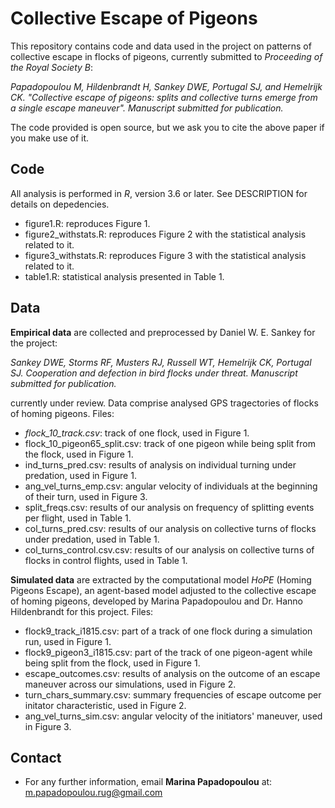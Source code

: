 # Collective Escape of Pigeons

This repository contains code and data used in the project on patterns of collective escape in flocks of pigeons, currently submitted to _Proceeding of the Royal Society B_:

*Papadopoulou M, Hildenbrandt H, Sankey DWE, Portugal SJ, and Hemelrijk CK. "Collective escape of pigeons: splits and collective turns emerge from a single escape maneuver". Manuscript submitted for publication.*

The code provided is open source, but we ask you to cite the above paper if you make use of it. 

## Code
All analysis is performed in _R_, version 3.6 or later. See DESCRIPTION for details on depedencies. 

- figure1.R: reproduces Figure 1.
- figure2_withstats.R: reproduces Figure 2 with the statistical analysis related to it.
- figure3_withstats.R: reproduces Figure 3 with the statistical analysis related to it.
- table1.R: statistical analysis presented in Table 1. 

## Data

**Empirical data** are collected and preprocessed by Daniel W. E. Sankey for the project:

*Sankey DWE, Storms RF, Musters RJ, Russell WT, Hemelrijk CK, Portugal SJ. Cooperation and defection in bird flocks under threat. Manuscript submitted for publication.*

currently under review. Data comprise analysed GPS tragectories of flocks of homing pigeons. Files:
- _flock_10_track.csv_: track of one flock, used in Figure 1. 
- flock_10_pigeon65_split.csv: track of one pigeon while being split from the flock, used in Figure 1.
- ind_turns_pred.csv: results of analysis on individual turning under predation, used in Figure 1.
- ang_vel_turns_emp.csv: angular velocity of individuals at the beginning of their turn, used in Figure 3.
- split_freqs.csv: results of our analysis on frequency of splitting events per flight, used in Table 1.
- col_turns_pred.csv: results of our analysis on collective turns of flocks under predation, used in Table 1.
- col_turns_control.csv.csv: results of our analysis on collective turns of flocks in control flights, used in Table 1.

**Simulated data** are extracted by the computational model *HoPE* (Homing Pigeons Escape), an agent-based model adjusted to the collective escape of homing pigeons, developed by Marina Papadopoulou and Dr. Hanno Hildenbrandt for this project. Files:

- flock9_track_i1815.csv: part of a track of one flock during a simulation run, used in Figure 1.
- flock9_pigeon3_i1815.csv: part of the track of one pigeon-agent while being split from the flock, used in Figure 1.
- escape_outcomes.csv: results of analysis on the outcome of an escape maneuver across our simulations, used in Figure 2.
- turn_chars_summary.csv: summary frequencies of escape outcome per initator characteristic, used in Figure 2.
- ang_vel_turns_sim.csv: angular velocity of the initiators' maneuver, used in Figure 3.

## Contact
* For any further information, email **Marina Papadopoulou** at: <m.papadopoulou.rug@gmail.com>
